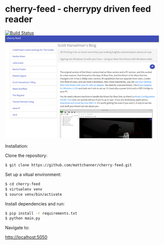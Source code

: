 #  cherry-feed - cherrypy driven feed reader

[![Build Status](https://travis-ci.org/mattchanner/cherry-feed.svg?branch=master)](https://travis-ci.org/mattchanner/cherry-feed)
![Screen shot](https://github.com/mattchanner/cherry-feed/blob/master/screenshot.png)

Installation:

Clone the repository:

```sh
$ git clone https://github.com/mattchanner/cherry-feed.git
```

Set up a vitual environment:

```sh
$ cd cherry-feed
$ virtualenv venv
$ source venv/bin/activate
```

Install dependencies and run:

```sh
$ pip install -r requirements.txt
$ python main.py 
```

Navigate to:

[http://localhost:5050](http://localhost:5050)
